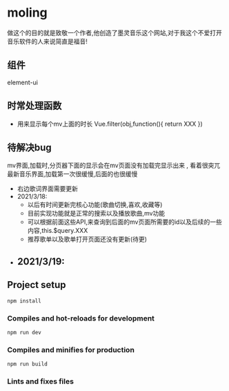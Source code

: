 # moling
做这个的目的就是致敬一个作者,他创造了墨灵音乐这个网站,对于我这个不爱打开音乐软件的人来说简直是福音!
## 组件
element-ui
## 时常处理函数
- 用来显示每个mv上面的时长
Vue.filter(obj,function(){
    return XXX
})
## 待解决bug
mv界面,加载时,分页器下面的显示会在mv页面没有加载完显示出来 , 看着很突兀 
最新音乐界面,加载第一次很缓慢,后面的也很缓慢
- 右边歌词界面需要更新
- 2021/3/18:
  - 以后有时间更新完核心功能(歌曲切换,喜欢,收藏等)
  - 目前实现功能就是正常的搜索以及播放歌曲,mv功能
  - 可以根据前面这些API,来查询到后面的mv页面所需要的id以及后续的一些内容,this.$query.XXX
  - 推荐歌单以及歌单打开页面还没有更新(待更)
- 2021/3/19:
  - 
## Project setup
```
npm install
```

### Compiles and hot-reloads for development
```
npm run dev
```

### Compiles and minifies for production
```
npm run build
```
### Lints and fixes files
```